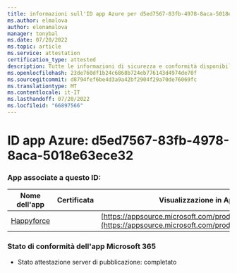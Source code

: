 ```yaml
---
title: informazioni sull'ID app Azure per d5ed7567-83fb-4978-8aca-5018e63ece32
ms.author: elmalova
author: elenamalova
manager: tonybal
ms.date: 07/20/2022
ms.topic: article
ms.service: attestation
certification_type: attested
description: Tutte le informazioni di sicurezza e conformità disponibili per d5ed7567-83fb-4978-8aca-5018e63ece32.
ms.openlocfilehash: 23de760df1b24c6868b724eb776143d4974de70f
ms.sourcegitcommit: d8794fef6be4d3a9a42bf2904f29a70de76069fc
ms.translationtype: MT
ms.contentlocale: it-IT
ms.lasthandoff: 07/20/2022
ms.locfileid: "66897566"
---
```

# <a name="azure-app-id-d5ed7567-83fb-4978-8aca-5018e63ece32"></a>ID app Azure: d5ed7567-83fb-4978-8aca-5018e63ece32


### <a name="apps-associated-with-this-id"></a>App associate a questo ID:
| **Nome dell'app** | **Certificata** | **Visualizzazione in AppSource** |
|--------------|---------------|-----------------------|
| [Happyforce](../forward/WA200002078.md) |  | [https://appsource.microsoft.com/product/office/WA200002078](https://appsource.microsoft.com/product/office/WA200002078) |

### <a name="microsoft-365-app-compliance-status"></a>Stato di conformità dell'app Microsoft 365
- Stato attestazione server di pubblicazione: completato
